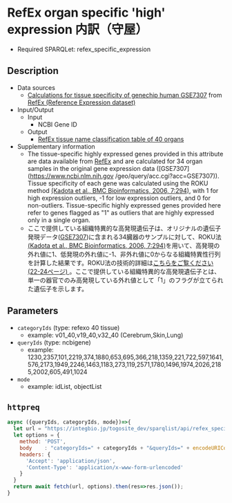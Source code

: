 # RefEx organ specific 'high' expression 内訳（守屋）

- Required SPARQLet: refex_specific_expression

## Description

- Data sources
    - [Calculations for tissue specificity of genechip human GSE7307](https://doi.org/10.6084/m9.figshare.4028700.v3) from [RefEx \(Reference Expression dataset\)](https://refex.dbcls.jp/)
- Input/Output
    - Input
        - NCBI Gene ID
    - Output
        - [RefEx tissue name classification table of 40 organs](https://doi.org/10.6084/m9.figshare.4028718.v5)
- Supplementary information
	- The tissue-specific highly expressed genes provided in this attribute are data available from [RefEx](https://refex.dbcls.jp) and are calculated for 34 organ samples in the original gene expression data ([GSE7307](https://www.ncbi.nlm.nih.gov /geo/query/acc.cgi?acc=GSE7307)). Tissue specificity of each gene was calculated using the ROKU method [(Kadota et al., BMC Bioinformatics, 2006, 7:294)](https://doi.org/10.1186/1471-2105-7-294), with 1 for high expression outliers, -1 for low expression outliers, and 0 for non-outliers. Tissue-specific highly expressed genes provided here refer to genes flagged as "1" as outliers that are highly expressed only in a single organ.
	- ここで提供している組織特異的な高発現遺伝子は、オリジナルの遺伝子発現データ([GSE7307](https://www.ncbi.nlm.nih.gov/geo/query/acc.cgi?acc=GSE7307))に含まれる34臓器のサンプルに対して、ROKU法[(Kadota et al., BMC Bioinformatics, 2006, 7:294)](https://doi.org/10.1186/1471-2105-7-294)を用いて、高発現の外れ値に1、低発現の外れ値に-1、非外れ値に0からなる組織特異性行列を計算した結果です。ROKU法の技術的詳細は[こちらをご覧ください(22-24ページ) ](http://bioconductor.org/packages/release/bioc/manuals/TCC/man/TCC.pdf) 。ここで提供している組織特異的な高発現遺伝子とは、単一の器官でのみ高発現している外れ値として「1」のフラグが立てられた遺伝子を示します。

## Parameters

* `categoryIds` (type: refexo 40 tissue)
  * example: v01_40,v19_40,v32_40 (Cerebrum,Skin,Lung)
* `queryIds` (type: ncbigene)
  * example: 1230,2357,101,2219,374,1880,653,695,366,218,1359,221,722,597,1641,576,2173,1949,2246,1463,1183,273,119,2571,1780,1496,1974,2026,2185,2002,605,491,1024
* `mode`
  * example: idList, objectList
  
## `httpreq`

```javascript
async ({queryIds, categoryIds, mode})=>{
  let url = "https://integbio.jp/togosite_dev/sparqlist/api/refex_specific_expression"; // localhost:port を叩けると早い
  let options = {
    method: 'POST',
    body	: "categoryIds=" + categoryIds + "&queryIds=" + encodeURIComponent(queryIds) + "&mode=" + mode,
    headers: {
      'Accept': 'application/json',
      'Content-Type': 'application/x-www-form-urlencoded'
    }
  }
  return await fetch(url, options).then(res=>res.json());
}
```
  